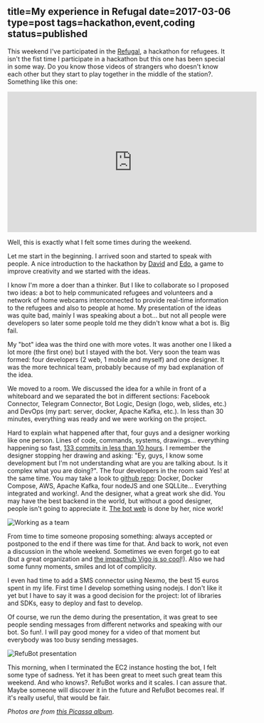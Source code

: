 title=My experience in Refugal
date=2017-03-06
type=post
tags=hackathon,event,coding
status=published
---------

This weekend I've participated in the [Refugal](http://refu.gal/), a hackathon for refugees. It isn't the fist time I participate in a hackathon but this one has been special in some way. Do you know those videos of strangers who doesn't know each other but they start to play together in the middle of the station?. Something like this one:

<iframe width="560" height="315" src="https://www.youtube.com/embed/5Y39CwHfOHM" frameborder="0" allowfullscreen></iframe>



Well, this is exactly what I felt some times during the weekend.

Let me start in the beginning. I arrived soon and started to speak with people. A nice introduction to the hackathon by [David](https://twitter.com/dvilchez) and [Edo](https://twitter.com/edosadikovic), a game to improve creativity and we started with the ideas.

I know I'm more a doer than a thinker. But I like to collaborate so I proposed two ideas: a bot to help communicated refugees and volunteers and a network of home webcams interconnected to provide real-time information to the refugees and also to people at home. My presentation of the ideas was quite bad, mainly I was speaking about a bot... but not all people were developers so later some people told me they didn't know what a bot is. Big fail.

My "bot" idea was the third one with more votes. It was another one I liked a lot more (the first one) but I stayed with the bot. Very soon the team was formed: four developers (2 web, 1 mobile and myself) and one designer. It was the more technical team, probably because of my bad explanation of the idea.

We moved to a room. We discussed the idea for a while in front of a whiteboard and we separated the bot in different sections: Facebook Connector, Telegram Connector, Bot Logic, Design (logo, web, slides, etc.) and DevOps (my part: server, docker, Apache Kafka, etc.). In less than 30 minutes, everything was ready and we were working on the project.

Hard to explain what happened after that, four guys and a designer working like one person. Lines of code, commands, systems, drawings... everything happening so fast, [133 commits in less than 10 hours](https://github.com/refu-gal/refubot/graphs/commit-activity). I remember the designer stopping her drawing and asking: "Ey, guys, I know some development but I'm not understanding what are you are talking about. Is it complex what you are doing?". The four developers in the room said Yes! at the same time. You may take a look to [github repo](https://github.com/refu-gal/refubot): Docker, Docker Compose, AWS, Apache Kafka, four nodeJS and one SQLLite... Everything integrated and working!. And the designer, what a great work she did. You may have the best backend in the world, but without a good designer, people isn't going to appreciate it. [The bot web](http://refubot.refu.gal/) is done by her, nice work!

![Working as a team](https://lh3.googleusercontent.com/a5r3LdOYsH4W6qW3F-wyOAzsaVI5Mgqim6yF64Qeq9zw4K-FRPzQMyVe4QmR-EU4Lwk3HO0I4aDFGyz8a8zfG3a1hZ0nFpHM-cAbJH2YkGm9h8GNFcSa9Dtf-2795D6Avn96gF43keZVLGeqAROMOUlG4Orf-D_n26pbPG5lv9xNWT6Po62hqWMW9WDOobBX1rn0Cv3mjqn7-Yu5l1lCuRTANOrv6U-4DwCD-sKpmFinUYPl8y3y-veH6nB9NORgf0yjBQpr7RO5KSKRrc9fiAOvP63O8_FCpcdV1Zb5U-_DrPPbYtAMwbk50YyhSiaXghcQpJglHlqx7O-NAxZHDxAfoHyVE70w1so_af6v_KZfJBKzdEDUCZQ8rYJuCCQ4CBeK4u-Xe62U598F15e5x3Wb0lYSzSj-M_JBC6-qyqErio9NOKj4_akItup6Vp3_iDy5emavrNr9fuPa7p1lSOqBIg31LkR1Gz5y_skIV5iitaJS9HXa8D_NJS17gnUngIgCrI2s0vsbVZ753AhZFFOXdEqYwsI6LOuMhhwntmHdQa7Jcf1nmn5ybkt9qwSwYf7YNRy1iugRpg7DMIQOR6iffrQklAXfRSIbdeUKV0ytCKlftlk8UFR4DlN4JaZU0WbnMz4upj8mkK5xFzZE51o8NIbQEsCWwEH6vEXR=w1287-h965-no)



From time to time someone proposing something: always accepted or postponed to the end if there was time for that. And back to work, not even a discussion in the whole weekend. Sometimes we even forget go to eat (but a great organization and [the impacthub Vigo is so cool](http://vigo.impacthub.net/en/)!). Also we had some funny moments, smiles and lot of complicity.

I even had time to add a SMS connector using Nexmo, the best 15 euros spent in my life. First time I develop something using nodejs. I don't like it yet but I have to say it was a good decision for the project: lot of libraries and SDKs, easy to deploy and fast to develop.

Of course, we run the demo during the presentation, it was great to see people sending messages from different networks and speaking with our bot. So fun!. I will pay good money for a video of that moment but everybody was too busy sending messages.

![RefuBot presentation](https://lh3.googleusercontent.com/wEfS8qxIqm0Jg01y6C3t6wDnZslQz4-FsHs1gPuzqXxR51gH_xkSu7wZCAJ_9JYYZUteo0FvF2ThF_8XBuLcDtS0zKrnpz2AdARMVps7eCHgnaFxzKnyMp5KPerV7KOzhlJg1wX8avgpu7injwgz_0oiYLO7VIRs-uYDW8s_GavTiafJ3EpwftWJqP6sH-o9KmQRntwBuZt8QbggBhF7HWw4377Soc9GKm3mNsocqALa6Sl9Zwa5BFlZ-LnPQjp8Y2WA8_FVVq_KJdV0EzF8U4yEgcSkOlzZsiEShfcyfAwIF_NShDlOH-qYz8o22hF1rFP303zfoBfdSzuddIyD1jpMP9oRRAoQMEu7EuGEejp28Rz-GvzvbmgsJyvD3XzmuJgU-vJcq_es2D4PXabR9oHR_xQJXku2ip697ZiKrIhSlc0ye3oLFpANwC_Od_CiLp1m3NUG7KZ-vsf0BvfwYLrj1MURv2cRjChTXNTZ62LXXFbQv2uqUPWIdUlNVYcGrYoSg3lhWsCqzl3xm_80T5DDQOxyMavjJ7T4KwK-vN5CoFSiB3HSuy0NA__nUXYhhk6fudr1cw5myfyURuicvGjg1J9LD2NkbgSusyjPSgqVJqhBW4L84Q3cwMBJmcdFl921U-kD_iFRBG7VWYarTsWPPZ1i1mA_eoQCt8BRww=w1448-h965-no)




This morning, when I terminated the EC2 instance hosting the bot, I felt some type of sadness. Yet it has been great to meet such great team this weekend. And who knows?. RefuBot works and it scales. I can assure that. Maybe someone will discover it in the future and RefuBot becomes real. If it's really useful, that would be fair.

*Photos are from [this Picassa album](https://photos.google.com/share/AF1QipMDKf-GpnBzjFBII47B_Yoy5jOUpFqM1_agHANPrlG3CcKsbba09EcMIeZNP_R3sA?key=cllPNDJFMjlTYWtybXNIZ01PT1RMSWpabU5LVFF3)*.


